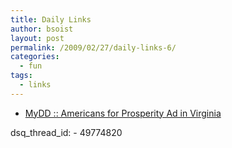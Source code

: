 ```yaml
---
title: Daily Links
author: bsoist
layout: post
permalink: /2009/02/27/daily-links-6/
categories:
  - fun
tags:
  - links
---
```

<ul class="delicious">
  <li>
    <div class="delicious-link">
      <a href="http://www.mydd.com/story/2009/2/25/183122/094">MyDD :: Americans for Prosperity Ad in Virginia</a>
    </div>
  </li>
</ul>
dsq_thread_id:
  - 49774820
